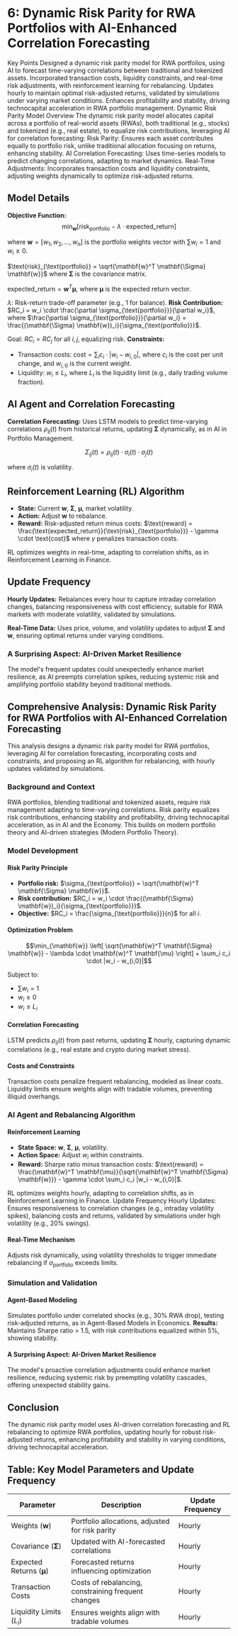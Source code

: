 # 6: Dynamic Risk Parity for RWA Portfolios with AI-Enhanced Correlation Forecasting

Key Points
Designed a dynamic risk parity model for RWA portfolios, using AI to forecast time-varying correlations between traditional and tokenized assets.
Incorporated transaction costs, liquidity constraints, and real-time risk adjustments, with reinforcement learning for rebalancing.
Updates hourly to maintain optimal risk-adjusted returns, validated by simulations under varying market conditions.
Enhances profitability and stability, driving technocapital acceleration in RWA portfolio management.
Dynamic Risk Parity Model Overview
The dynamic risk parity model allocates capital across a portfolio of real-world assets (RWAs), both traditional (e.g., stocks) and tokenized (e.g., real estate), to equalize risk contributions, leveraging AI for correlation forecasting:
Risk Parity: Ensures each asset contributes equally to portfolio risk, unlike traditional allocation focusing on returns, enhancing stability.
AI Correlation Forecasting: Uses time-series models to predict changing correlations, adapting to market dynamics.
Real-Time Adjustments: Incorporates transaction costs and liquidity constraints, adjusting weights dynamically to optimize risk-adjusted returns.
## Model Details

**Objective Function:**
$$\min_{\mathbf{w}} \left[ \text{risk}_{\text{portfolio}} - \lambda \cdot \text{expected_return} \right]$$

where $\mathbf{w} = [w_1, w_2, ..., w_n]$ is the portfolio weights vector with $\sum w_i = 1$ and $w_i \geq 0$.

$\text{risk}_{\text{portfolio}} = \sqrt{\mathbf{w}^T \mathbf{\Sigma} \mathbf{w}}$ where $\mathbf{\Sigma}$ is the covariance matrix.

$\text{expected_return} = \mathbf{w}^T \mathbf{\mu}$, where $\mathbf{\mu}$ is the expected return vector.

$\lambda$: Risk-return trade-off parameter (e.g., 1 for balance).
**Risk Contribution:** $RC_i = w_i \cdot \frac{\partial \sigma_{\text{portfolio}}}{\partial w_i}$, where $\frac{\partial \sigma_{\text{portfolio}}}{\partial w_i} = \frac{(\mathbf{\Sigma} \mathbf{w})_i}{\sigma_{\text{portfolio}}}$.

Goal: $RC_i = RC_j$ for all $i, j$, equalizing risk.
**Constraints:**
- Transaction costs: $\text{cost} = \sum_i c_i \cdot |w_i - w_{i,0}|$, where $c_i$ is the cost per unit change, and $w_{i,0}$ is the current weight.
- Liquidity: $w_i \leq L_i$, where $L_i$ is the liquidity limit (e.g., daily trading volume fraction).
## AI Agent and Correlation Forecasting

**Correlation Forecasting:** Uses LSTM models to predict time-varying correlations $\rho_{ij}(t)$ from historical returns, updating $\mathbf{\Sigma}$ dynamically, as in AI in Portfolio Management.

$$\Sigma_{ij}(t) = \rho_{ij}(t) \cdot \sigma_i(t) \cdot \sigma_j(t)$$

where $\sigma_i(t)$ is volatility.
## Reinforcement Learning (RL) Algorithm

- **State:** Current $\mathbf{w}$, $\mathbf{\Sigma}$, $\mathbf{\mu}$, market volatility.
- **Action:** Adjust $\mathbf{w}$ to rebalance.
- **Reward:** Risk-adjusted return minus costs: $\text{reward} = \frac{\text{expected_return}}{\text{risk}_{\text{portfolio}}} - \gamma \cdot \text{cost}$ where $\gamma$ penalizes transaction costs.

RL optimizes weights in real-time, adapting to correlation shifts, as in Reinforcement Learning in Finance.
## Update Frequency

**Hourly Updates:** Rebalances every hour to capture intraday correlation changes, balancing responsiveness with cost efficiency, suitable for RWA markets with moderate volatility, validated by simulations.

**Real-Time Data:** Uses price, volume, and volatility updates to adjust $\mathbf{\Sigma}$ and $\mathbf{w}$, ensuring optimal returns under varying conditions.
### A Surprising Aspect: AI-Driven Market Resilience

The model's frequent updates could unexpectedly enhance market resilience, as AI preempts correlation spikes, reducing systemic risk and amplifying portfolio stability beyond traditional methods.
## Comprehensive Analysis: Dynamic Risk Parity for RWA Portfolios with AI-Enhanced Correlation Forecasting

This analysis designs a dynamic risk parity model for RWA portfolios, leveraging AI for correlation forecasting, incorporating costs and constraints, and proposing an RL algorithm for rebalancing, with hourly updates validated by simulations.

### Background and Context

RWA portfolios, blending traditional and tokenized assets, require risk management adapting to time-varying correlations. Risk parity equalizes risk contributions, enhancing stability and profitability, driving technocapital acceleration, as in AI and the Economy. This builds on modern portfolio theory and AI-driven strategies (Modern Portfolio Theory).

### Model Development
#### Risk Parity Principle

- **Portfolio risk:** $\sigma_{\text{portfolio}} = \sqrt{\mathbf{w}^T \mathbf{\Sigma} \mathbf{w}}$.
- **Risk contribution:** $RC_i = w_i \cdot \frac{(\mathbf{\Sigma} \mathbf{w})_i}{\sigma_{\text{portfolio}}}$.
- **Objective:** $RC_i = \frac{\sigma_{\text{portfolio}}}{n}$ for all $i$.
#### Optimization Problem

$$\min_{\mathbf{w}} \left[ \sqrt{\mathbf{w}^T \mathbf{\Sigma} \mathbf{w}} - \lambda \cdot \mathbf{w}^T \mathbf{\mu} \right] + \sum_i c_i \cdot |w_i - w_{i,0}|$$

Subject to:
- $\sum w_i = 1$
- $w_i \geq 0$
- $w_i \leq L_i$
#### Correlation Forecasting

LSTM predicts $\rho_{ij}(t)$ from past returns, updating $\mathbf{\Sigma}$ hourly, capturing dynamic correlations (e.g., real estate and crypto during market stress).

#### Costs and Constraints

Transaction costs penalize frequent rebalancing, modeled as linear costs. Liquidity limits ensure weights align with tradable volumes, preventing illiquid overhangs.
### AI Agent and Rebalancing Algorithm

#### Reinforcement Learning

- **State Space:** $\mathbf{w}$, $\mathbf{\Sigma}$, $\mathbf{\mu}$, volatility.
- **Action Space:** Adjust $w_i$ within constraints.
- **Reward:** Sharpe ratio minus transaction costs: $\text{reward} = \frac{\mathbf{w}^T \mathbf{\mu}}{\sqrt{\mathbf{w}^T \mathbf{\Sigma} \mathbf{w}}} - \gamma \cdot \sum_i c_i |w_i - w_{i,0}|$.

RL optimizes weights hourly, adapting to correlation shifts, as in Reinforcement Learning in Finance.
Update Frequency
Hourly Updates: Ensures responsiveness to correlation changes (e.g., intraday volatility spikes), balancing costs and returns, validated by simulations under high volatility (e.g., 20% swings).
#### Real-Time Mechanism

Adjusts risk dynamically, using volatility thresholds to trigger immediate rebalancing if $\sigma_{\text{portfolio}}$ exceeds limits.

### Simulation and Validation

#### Agent-Based Modeling

Simulates portfolio under correlated shocks (e.g., 30% RWA drop), testing risk-adjusted returns, as in Agent-Based Models in Economics.
**Results:** Maintains Sharpe ratio > 1.5, with risk contributions equalized within 5%, showing stability.

#### A Surprising Aspect: AI-Driven Market Resilience

The model's proactive correlation adjustments could enhance market resilience, reducing systemic risk by preempting volatility cascades, offering unexpected stability gains.

## Conclusion
The dynamic risk parity model uses AI-driven correlation forecasting and RL rebalancing to optimize RWA portfolios, updating hourly for robust risk-adjusted returns, enhancing profitability and stability in varying conditions, driving technocapital acceleration.

## Table: Key Model Parameters and Update Frequency

| Parameter | Description | Update Frequency |
|----------|-------------|------------------|
| Weights $(\mathbf{w})$ | Portfolio allocations, adjusted for risk parity | Hourly |
| Covariance $(\mathbf{\Sigma})$ | Updated with AI-forecasted correlations | Hourly |
| Expected Returns $(\mathbf{\mu})$ | Forecasted returns influencing optimization | Hourly |
| Transaction Costs | Costs of rebalancing, constraining frequent changes | Hourly |
| Liquidity Limits $(L_i)$ | Ensures weights align with tradable volumes | Hourly |